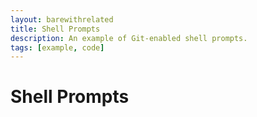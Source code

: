 ```yaml
---
layout: barewithrelated
title: Shell Prompts
description: An example of Git-enabled shell prompts.
tags: [example, code]
---
```


# Shell Prompts

<LINK>
